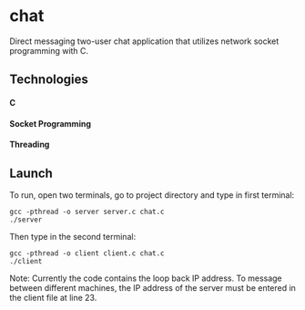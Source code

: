 # chat

Direct messaging two-user chat application that utilizes network socket programming with C.

## Technologies

#### C

#### Socket Programming

#### Threading

## Launch

To run, open two terminals, go to project directory and type in first terminal:

```
gcc -pthread -o server server.c chat.c
./server
```

Then type in the second terminal:

```
gcc -pthread -o client client.c chat.c
./client
```

Note: Currently the code contains the loop back IP address. To message between different machines, the IP address of the server must be entered in the client file at line 23.
